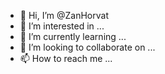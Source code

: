 - 👋 Hi, I’m @ZanHorvat
- 👀 I’m interested in ...
- 🌱 I’m currently learning ...
- 💞️ I’m looking to collaborate on ...
- 📫 How to reach me ...

<!---
ZanHorvat/ZanHorvat is a ✨ special ✨ repository because its `README.md` (this file) appears on your GitHub profile.
You can click the Preview link to take a look at your changes.
--->
